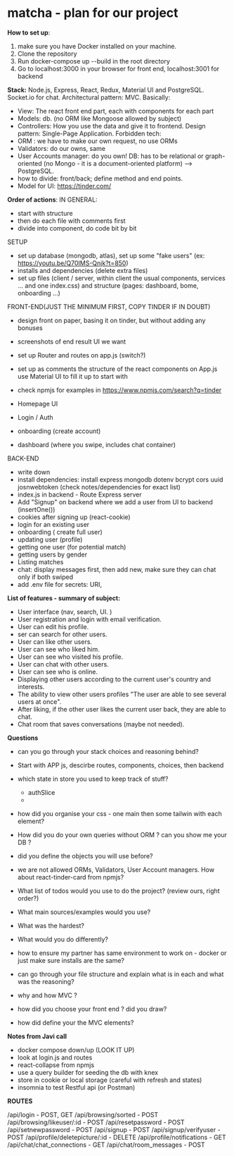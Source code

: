 # matcha - plan for our project 

**How to set up**:
1) make sure you have Docker installed on your machine.
2) Clone the repository
3) Run docker-compose up --build in the root directory
4) Go to localhost:3000 in your browser for front end, localhost:3001 for backend


**Stack:**
Node.js, Express, React, Redux, Material UI and PostgreSQL.
Socket.io for chat.
Architectural pattern: MVC. Basically:
- View: The react front end part, each with components for each part
- Models: db. (no ORM like Mongoose allowed by subject)
- Controllers: How you use the data and give it to frontend.
Design pattern: Single-Page Application.
Forbidden tech:
- ORM : we have to make our own request, no use ORMs
- Validators: do our owns, same
- User Accounts manager: do you own!
DB: has to be relational or graph-oriented (no Mongo - it is a document-oriented platform) --> PostgreSQL.
- how to divide: front/back; define method and end points.
- Model for UI: https://tinder.com/


**Order of actions**:
IN GENERAL:
- start with structure
- then do each file with comments first
- divide into component, do code bit by bit

SETUP
- set up database (mongodb, atlas), set up some "fake users" (ex: https://youtu.be/Q70IMS-Qnjk?t=850)
- installs and dependencies (delete extra files)
- set up files (client / server, within client the usual components, services ... and one index.css) and structure (pages: dashboard, bome, onboarding ...)

FRONT-END(JUST THE MINIMUM FIRST, COPY TINDER IF IN DOUBT)
- design front on paper, basing it on tinder, but without adding any bonuses
- screenshots of end result UI we want

- set up Router and routes on app.js (switch?)
- set up as comments the structure of the react components on App.js
use Material UI to fill it up to start with
- check npmjs for examples in https://www.npmjs.com/search?q=tinder

- Homepage UI
- Login / Auth
- onboarding (create account)
- dashboard (where you swipe, includes chat container)

BACK-END
- write down 
- install dependencies: install express mongodb dotenv bcrypt cors uuid josnwebtoken (check notes/dependencies for exact list)
- index.js in backend - Route Express server
- Add "Signup" on backend where we add a user from UI to backend (insertOne())
- cookies after signing up (react-cookie)
- login for an existing user
- onboarding ( create full user)
- updating user (profile)
- getting one user (for potential match)
- getting users by gender
- Listing matches
- chat: display messages first, then add new, make sure they can chat only if both swiped
- add .env file for secrets: URI, 


**List of features - summary of subject:**
- User interface (nav, search, UI. )
- User registration and login with email verification. 
- User can edit his profile. 
- ser can search for other users.  
- User can like other users. 
- User can see who liked him. 
- User can see who visited his profile. 
- User can chat with other users. 
- User can see who is online. 
- Displaying other users according to the current user's country and interests. 
- The ability to view other users profiles "The user are able to see several users at once". 
- After liking, if the other user likes the current user back, they are able to chat. 
- Chat room that saves conversations (maybe not needed).  

**Questions**
- can you go through your stack choices and reasoning behind?
- Start with APP js, descirbe routes, components, choices, then backend
- which state in store you used to keep track of stuff?
    - authSlice
    - 
- how did you organise your css - one main then some tailwin with each element?
- How did you do your own queries without ORM ? can you show me your DB ? 
- did you define the objects you will use before?
- we are not allowed ORMs, Validators, User Account managers. How about react-tinder-card from npmjs?

- What list of todos would you use to do the project? (review ours, right order?)
- What main sources/examples would you use?
- What was the hardest?
- What would you do differently?
- how to ensure my partner has same environment to work on - docker or just make sure installs are the same?
- can go through your file structure and explain what is in each and what was the reasoning?
- why and how MVC ?
- how did you choose your front end ? did you draw?
- how did define your the MVC elements?

**Notes from Javi call**
- docker compose down/up  (LOOK IT UP)
- look at login.js and routes
- react-collapse from npmjs 
- use a query builder for seeding the db with knex
- store in cookie or local storage (careful with refresh and states)
- insomnia to test Restful api (or Postman)

**ROUTES**

/api/login - POST, GET
/api/browsing/sorted - POST
/api/browsing/likeuser/:id - POST
/api/resetpassword - POST
/api/setnewpassword - POST
/api/signup - POST
/api/signup/verifyuser - POST
/api/profile/deletepicture/:id - DELETE
/api/profile/notifications - GET
/api/chat/chat_connections - GET
/api/chat/room_messages - POST
